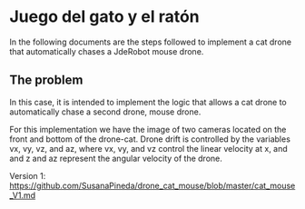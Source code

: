 # Juego del gato y el ratón
In the following documents are the steps followed to implement a cat drone that automatically chases a JdeRobot mouse drone.

## The problem
In this case, it is intended to implement the logic that allows a cat drone to automatically chase a second drone, mouse drone.

For this implementation we have the image of two cameras located on the front and bottom of the drone-cat. Drone drift is controlled by the variables vx, vy, vz, and az, where vx, vy, and vz control the linear velocity at x, and and z and az represent the angular velocity of the drone.

Version 1: https://github.com/SusanaPineda/drone_cat_mouse/blob/master/cat_mouse_V1.md
